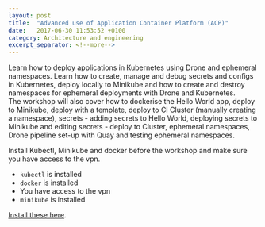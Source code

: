 ```yaml
---
layout: post
title:  "Advanced use of Application Container Platform (ACP)"
date:   2017-06-30 11:53:52 +0100
category: Architecture and engineering
excerpt_separator: <!--more-->
---
```


Learn how to deploy applications in Kubernetes using Drone and ephemeral namespaces. Learn how to create, manage and debug secrets and configs in Kubernetes, deploy locally to Minikube and how to create and destroy namespaces for ephemeral deployments with Drone and Kubernetes.  
The workshop will also cover how to dockerise the Hello World app, deploy to Minikube, deploy with a template, deploy to CI Cluster (manually creating a namespace), secrets - adding secrets to Hello World, deploying secrets to Minikube and editing secrets - deploy to Cluster, ephemeral namespaces, Drone pipeline set-up with Quay and testing ephemeral namespaces.

Install Kubectl, Minikube and docker before the workshop and make sure you have access to the vpn.

- `kubectl` is installed
- `docker` is installed
- You have access to the vpn
- `minikube` is installed

[Install these here](https://github.com/UKHomeOffice/application-container-platform).
